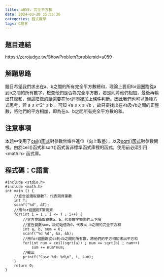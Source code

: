 ```yaml
---
title: a059. 完全平方和
date: 2024-03-20 15:55:36
categories: 程式教學
tags: C語言
---
```

## 題目連結
https://zerojudge.tw/ShowProblem?problemid=a059

## 解題思路
題目希望我們求出在a、b之間的所有完全平方數總和，理論上要用for迴圈跑從a到b之間的所有數字，檢查他們是否為完全平方數，若是則將他們相加，最後再輸出其總和，但這麼做的話需要在for迴圈裡加上條件判斷。因此我們也可以換種方式思考，若 a ≤ x^2^ ≤ b ，可知 √a ≤ x ≤ √b ，故只要找出在√a及√b之間的正整數，將他們的平方相加，即為在a、b之間所有完全平方數的和。

<!-- more -->

## 注意事項
本題中使用了[ceil()函式](https://www.runoob.com/cprogramming/c-function-ceil.html)對參數無條件進位（向上取整），以及[sqrt()函式](https://www.runoob.com/cprogramming/c-function-sqrt.html)對參數開根。由於ceil()函式和sqrt()函式皆非標準函式庫裡的函式，使用前必須引用 <math.h> 函式庫。

## 程式碼：C語言
```C==
#include <stdio.h>
#include <math.h>
int main () {
    //宣告並讀取變數T，代表測資筆數
    int T;
    scanf("%d", &T);
    //用for迴圈跑T筆測資
    for(int i = 1 ; i <= T ; i++) {
        //宣告並讀取變數a、b，代表數字範圍的上下限
        //宣告變數sum，設初始值為0，代表a、b之間的完全平方和
        int a, b, sum = 0;
        scanf("%d %d", &a, &b);
        //用for迴圈跑從√a到√b之間的所有數，將他們的平方相加求出平方和
        for(int num = ceil(sqrt(a)) ; num <= sqrt(b) ; num++)
            sum += num*num;
        //輸出
        printf("Case %d: %d\n", i, sum);
    }
    return 0;
}
```